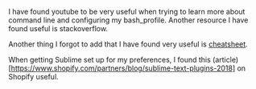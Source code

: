 I have found youtube to be very useful when trying to learn more about command line and configuring my bash_profile. Another resource I have found useful is stackoverflow.

Another thing I forgot to add that I have found very useful is [cheatsheet](https://www.mediaatelier.com/CheatSheet/).

When getting Sublime set up for my preferences, I found this (article)[https://www.shopify.com/partners/blog/sublime-text-plugins-2018] on Shopify useful.